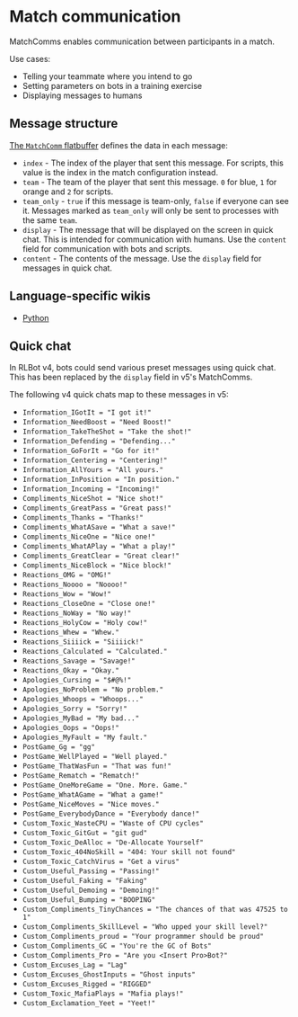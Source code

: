 # Match communication

MatchComms enables communication between participants in a match.

Use cases:

- Telling your teammate where you intend to go
- Setting parameters on bots in a training exercise
- Displaying messages to humans

## Message structure

[The `MatchComm` flatbuffer](https://github.com/RLBot/flatbuffers-schema/blob/main/schema/comms.fbs) defines the data in each message:

- `index` - The index of the player that sent this message. For scripts, this value is the index in the match configuration instead.
- `team` - The team of the player that sent this message. `0` for blue, `1` for orange and `2` for scripts.
- `team_only` - `true` if this message is team-only, `false` if everyone can see it. Messages marked as `team_only` will only be sent to processes with the same `team`.
- `display` - The message that will be displayed on the screen in quick chat. This is intended for communication with humans. Use the `content` field for communication with bots and scripts.
- `content` - The contents of the message. Use the `display` field for messages in quick chat.

## Language-specific wikis

- [Python](https://github.com/RLBot/python-interface/wiki/Match-Comm)

## Quick chat

In RLBot v4, bots could send various preset messages using quick chat. This has been replaced by the `display` field in v5's MatchComms.

The following v4 quick chats map to these messages in v5:

- `Information_IGotIt = "I got it!"`
- `Information_NeedBoost = "Need Boost!"`
- `Information_TakeTheShot = "Take the shot!"`
- `Information_Defending = "Defending..."`
- `Information_GoForIt = "Go for it!"`
- `Information_Centering = "Centering!"`
- `Information_AllYours = "All yours."`
- `Information_InPosition = "In position."`
- `Information_Incoming = "Incoming!"`
- `Compliments_NiceShot = "Nice shot!"`
- `Compliments_GreatPass = "Great pass!"`
- `Compliments_Thanks = "Thanks!"`
- `Compliments_WhatASave = "What a save!"`
- `Compliments_NiceOne = "Nice one!"`
- `Compliments_WhatAPlay = "What a play!"`
- `Compliments_GreatClear = "Great clear!"`
- `Compliments_NiceBlock = "Nice block!"`
- `Reactions_OMG = "OMG!"`
- `Reactions_Noooo = "Noooo!"`
- `Reactions_Wow = "Wow!"`
- `Reactions_CloseOne = "Close one!"`
- `Reactions_NoWay = "No way!"`
- `Reactions_HolyCow = "Holy cow!"`
- `Reactions_Whew = "Whew."`
- `Reactions_Siiiick = "Siiiick!"`
- `Reactions_Calculated = "Calculated."`
- `Reactions_Savage = "Savage!"`
- `Reactions_Okay = "Okay."`
- `Apologies_Cursing = "$#@%!"`
- `Apologies_NoProblem = "No problem."`
- `Apologies_Whoops = "Whoops..."`
- `Apologies_Sorry = "Sorry!"`
- `Apologies_MyBad = "My bad..."`
- `Apologies_Oops = "Oops!"`
- `Apologies_MyFault = "My fault."`
- `PostGame_Gg = "gg"`
- `PostGame_WellPlayed = "Well played."`
- `PostGame_ThatWasFun = "That was fun!"`
- `PostGame_Rematch = "Rematch!"`
- `PostGame_OneMoreGame = "One. More. Game."`
- `PostGame_WhatAGame = "What a game!"`
- `PostGame_NiceMoves = "Nice moves."`
- `PostGame_EverybodyDance = "Everybody dance!"`
- `Custom_Toxic_WasteCPU = "Waste of CPU cycles"`
- `Custom_Toxic_GitGut = "git gud"`
- `Custom_Toxic_DeAlloc = "De-Allocate Yourself"`
- `Custom_Toxic_404NoSkill = "404: Your skill not found"`
- `Custom_Toxic_CatchVirus = "Get a virus"`
- `Custom_Useful_Passing = "Passing!"`
- `Custom_Useful_Faking = "Faking"`
- `Custom_Useful_Demoing = "Demoing!"`
- `Custom_Useful_Bumping = "BOOPING"`
- `Custom_Compliments_TinyChances = "The chances of that was 47525 to 1"`
- `Custom_Compliments_SkillLevel = "Who upped your skill level?"`
- `Custom_Compliments_proud = "Your programmer should be proud"`
- `Custom_Compliments_GC = "You're the GC of Bots"`
- `Custom_Compliments_Pro = "Are you <Insert Pro>Bot?"`
- `Custom_Excuses_Lag = "Lag"`
- `Custom_Excuses_GhostInputs = "Ghost inputs"`
- `Custom_Excuses_Rigged = "RIGGED"`
- `Custom_Toxic_MafiaPlays = "Mafia plays!"`
- `Custom_Exclamation_Yeet = "Yeet!"`
